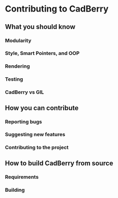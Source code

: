 # Contributing to CadBerry

## What you should know
### Modularity
### Style, Smart Pointers, and OOP
### Rendering
### Testing
### CadBerry vs GIL

## How you can contribute
### Reporting bugs
### Suggesting new features
### Contributing to the project

## How to build CadBerry from source
### Requirements
### Building
